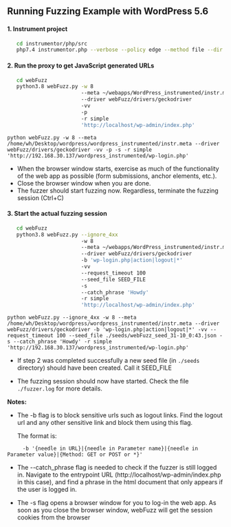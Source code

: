 ## Running Fuzzing Example with WordPress 5.6

#### 1. Instrument project 


```bash
   cd instrumentor/php/src
   php7.4 instrumentor.php --verbose --policy edge --method file --dir ~/webapps/WordPress
```

#### 2. Run the proxy to get JavaScript generated URLs


```bash
   cd webFuzz
   python3.8 webFuzz.py -w 8 
                        --meta ~/webapps/WordPress_instrumented/instr.meta 
                        --driver webFuzz/drivers/geckodriver 
                        -vv 
                        -p
                        -r simple 
                        'http://localhost/wp-admin/index.php' 
```
```
python webFuzz.py -w 8 --meta /home/wh/Desktop/wordpress/wordpress_instrumented/instr.meta --driver webFuzz/drivers/geckodriver -vv -p -s -r simple 'http://192.168.30.137/wordpress_instrumented/wp-login.php'
```

   + When the browser window starts, exercise as much of the functionality
     of the web app as possible (form submissions, anchor elements, etc.). 
   + Close the browser window when you are done. 
   + The fuzzer should start fuzzing now. 
     Regardless, terminate the fuzzing session (Ctrl+C)


#### 3. Start the actual fuzzing session


```bash
   cd webFuzz
   python3.8 webFuzz.py --ignore_4xx 
                        -w 8 
                        --meta ~/webapps/WordPress_instrumented/instr.meta 
                        --driver webFuzz/drivers/geckodriver 
                        -b 'wp-login.php|action|logout|*' 
                        -vv
                        --request_timeout 100 
                        --seed_file SEED_FILE 
                        -s 
                        --catch_phrase 'Howdy'
                        -r simple 
                        'http://localhost/wp-admin/index.php'
```
```
python webFuzz.py --ignore_4xx -w 8 --meta /home/wh/Desktop/wordpress/wordpress_instrumented/instr.meta --driver webFuzz/drivers/geckodriver -b 'wp-login.php|action|logout|*' -vv --request_timeout 100 --seed_file ./seeds/webFuzz_seed_31-10_0:43.json -s --catch_phrase 'Howdy' -r simple 'http://192.168.30.137/wordpress_instrumented/wp-login.php'
```

   + If step 2 was completed successfully a new seed file (in `./seeds` directory) should have been created.
     Call it SEED_FILE

   + The fuzzing session should now have started. 
     Check the file `./fuzzer.log` for more details.

   __Notes:__ 

   + The -b flag is to block sensitive urls such as logout links. 
     Find the logout url and any other sensitive link and block 
     them using this flag.

     The format is:
```
     -b '{needle in URL}|{needle in Parameter name}|{needle in Parameter value}|{Method: GET or POST or *}'
```

   + The --catch_phrase flag is needed to check if the fuzzer is still logged in. 
     Navigate to the entrypoint URL (http://localhost/wp-admin/index.php in this case), 
     and find a phrase in the html document that only appears if the user is logged in.
   
   + The -s flag opens a browser window for you to log-in the web app. As soon as you
     close the browser window, webFuzz will get the session cookies from the browser
